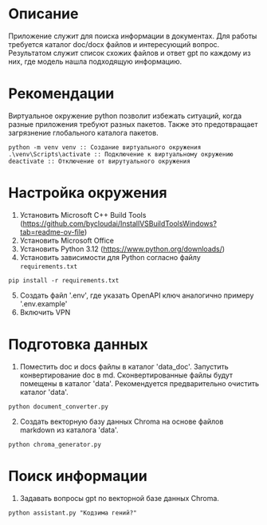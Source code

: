 # Описание
Приложение служит для поиска информации в документах.
Для работы требуется каталог doc/docx файлов и интересующий вопрос.
Результатом служит список схожих файлов и ответ gpt по каждому из них, где модель нашла подходящую информацию. 

# Рекомендации
Виртуальное окружение python позволит избежать ситуаций, когда разные приложения требуют разных пакетов.
Также это предотвращает загрязнение глобального каталога пакетов.
```cli
python -m venv venv :: Создание виртуального окружения
.\venv\Scripts\activate :: Подключение к виртуальному окружению
deactivate :: Отключение от вирутуального окружения
```

# Настройка окружения
1. Установить Microsoft C++ Build Tools (https://github.com/bycloudai/InstallVSBuildToolsWindows?tab=readme-ov-file)
2. Установить Microsoft Office
3. Установить Python 3.12 (https://www.python.org/downloads/)
4. Установить зависимости для Python согласно файлу `requirements.txt`
```cli
pip install -r requirements.txt
```
5. Создать файл '.env', где указать OpenAPI ключ аналогично примеру '.env.example'
6. Включить VPN

# Подготовка данных
1. Поместить doc и docs файлы в каталог 'data_doc'. Запустить конвертирование doc в md.
Сконвертированные файлы будут помещены в каталог 'data'. Рекомендуется предварительно очистить каталог 'data'.
```cli
python document_converter.py
```
2. Создать векторную базу данных Chroma на основе файлов markdown из каталога 'data'. 
```cli
python chroma_generator.py
```

# Поиск информации
1. Задавать вопросы gpt по векторной базе данных Chroma.
```cli
python assistant.py "Кодзима гений?"
```
